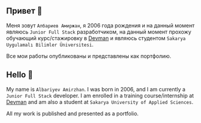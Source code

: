## Привет 👋

Меня зовут `Албариев Амиржан`, я 2006 года рождения и на данный момент являюсь `Junior Full Stack` разработчиком, на данный момент прохожу обучающий курс/стажировку в [Devman](https://dvmn.org/) и являюсь студентом `Sakarya Uygulamalı Bilimler Üniversitesi`.

Все мои работы опубликованы и представлены как портфолию.

## Hello 👋

My name is `Albariyev Amirzhan`. I was born in 2006, and I am currently a `Junior Full Stack` developer. I am enrolled in a training course/internship at [Devman](https://dvmn.org/) and am also a student at `Sakarya University of Applied Sciences`.

All my work is published and presented as a portfolio.

